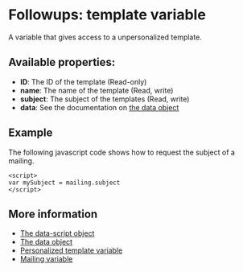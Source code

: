 # Followups: template variable

A variable that gives access to a unpersonalized template.

## Available properties:

* **ID**: The ID of the template (Read-only)
* **name**: The name of the template (Read, write)
* **subject**: The subject of the templates (Read, write)
* **data**: See the documentation on [the data object](./followups-scripting-data)

## Example

The following javascript code shows how to request the subject of a mailing.

    <script> 
    var mySubject = mailing.subject
    </script>

## More information

* [The data-script object](./followups-scripting)
* [The data object](./followups-scripting-data)
* [Personalized template variable](./followups-scripting-message)
* [Mailing variable](./followups-scripting-mailing)
